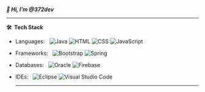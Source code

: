 ***👋 Hi, I’m @372dev***

***

**🛠 &nbsp;Tech Stack**

- Languages: &nbsp;
  ![Java](https://img.shields.io/badge/Java-ED8B00?style=for-the-badge&logo=java&logoColor=white)
  ![HTML](https://img.shields.io/badge/HTML-239120?style=for-the-badge&logo=html5&logoColor=white)
  ![CSS](https://img.shields.io/badge/CSS-239120?&style=for-the-badge&logo=css3&logoColor=white)
  ![JavaScript](https://img.shields.io/badge/JavaScript-F7DF1E?style=for-the-badge&logo=javascript&logoColor=black)

- Frameworks: &nbsp;
  ![Bootstrap](https://img.shields.io/badge/Bootstrap-563D7C?style=for-the-badge&logo=bootstrap&logoColor=white)
  ![Spring](https://img.shields.io/badge/Spring-6DB33F?style=for-the-badge&logo=spring&logoColor=white)

- Databases:  &nbsp;
  ![Oracle](https://img.shields.io/badge/oracle%20-%23F00000.svg?&style=for-the-badge&logo=oracle&logoColor=white)
  ![Firebase](https://img.shields.io/badge/-Firebase-333333?style=for-the-badge&logo=firebase)

- IDEs: &nbsp;
  ![Eclipse](https://img.shields.io/badge/-Eclipse-333333?style=flat&logo=eclipse)
  ![Visual Studio Code](https://img.shields.io/badge/-Visual%20Studio%20Code-333333?style=flat&logo=visual-studio-code&logoColor=007ACC)
  
  
  ***
